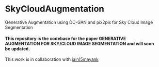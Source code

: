 # SkyCloudAugmentation
Generative Augmentation using DC-GAN and pix2pix for Sky Cloud Image Segmentation


#### This repository is the codebase for the paper GENERATIVE AUGMENTATION FOR SKY/CLOUD IMAGE SEGMENTATION and will soon be updated. 

This work is in collaboration with [jain15mayank](https://github.com/jain15mayank)
